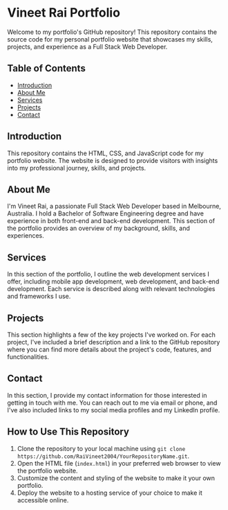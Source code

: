 # Vineet Rai Portfolio

Welcome to my portfolio's GitHub repository! This repository contains the source code for my personal portfolio website that showcases my skills, projects, and experience as a Full Stack Web Developer.

## Table of Contents

- [Introduction](#introduction)
- [About Me](#about-me)
- [Services](#services)
- [Projects](#projects)
- [Contact](#contact)

## Introduction

This repository contains the HTML, CSS, and JavaScript code for my portfolio website. The website is designed to provide visitors with insights into my professional journey, skills, and projects.

## About Me

I'm Vineet Rai, a passionate Full Stack Web Developer based in Melbourne, Australia. I hold a Bachelor of Software Engineering degree and have experience in both front-end and back-end development. This section of the portfolio provides an overview of my background, skills, and experiences.

## Services

In this section of the portfolio, I outline the web development services I offer, including mobile app development, web development, and back-end development. Each service is described along with relevant technologies and frameworks I use.

## Projects

This section highlights a few of the key projects I've worked on. For each project, I've included a brief description and a link to the GitHub repository where you can find more details about the project's code, features, and functionalities.

## Contact

In this section, I provide my contact information for those interested in getting in touch with me. You can reach out to me via email or phone, and I've also included links to my social media profiles and my LinkedIn profile.

## How to Use This Repository

1. Clone the repository to your local machine using `git clone https://github.com/RaiVineet2004/YourRepositoryName.git`.
2. Open the HTML file (`index.html`) in your preferred web browser to view the portfolio website.
3. Customize the content and styling of the website to make it your own portfolio.
4. Deploy the website to a hosting service of your choice to make it accessible online.

